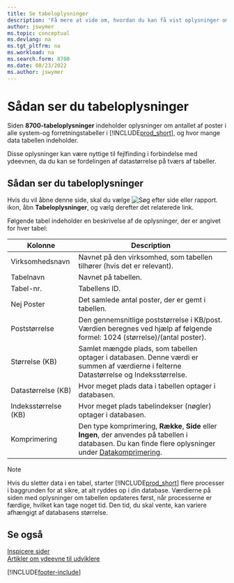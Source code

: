 ```yaml
---
title: Se tabeloplysninger
description: 'Få mere at vide om, hvordan du kan få vist oplysninger om databasetabeller i Business Central.'
author: jswymer
ms.topic: conceptual
ms.devlang: na
ms.tgt_pltfrm: na
ms.workload: na
ms.search.form: 8700
ms.date: 08/23/2022
ms.author: jswymer
---
```


# Sådan ser du tabeloplysninger

Siden **8700-tabeloplysninger** indeholder oplysninger om antallet af poster i alle system-og forretningstabeller i [!INCLUDE[prod_short](includes/prod_short.md)], og hvor mange data tabellen indeholder.

Disse oplysninger kan være nyttige til fejlfinding i forbindelse med ydeevnen, da du kan se fordelingen af datastørrelse på tværs af tabeller.

## Sådan ser du tabeloplysninger

Hvis du vil åbne denne side, skal du vælge ![Søg efter side eller rapport.](media/ui-search/search_small.png "Ikonet Søg efter side eller rapport") ikon, åbn **Tabeloplysninger**, og vælg derefter det relaterede link.

Følgende tabel indeholder en beskrivelse af de oplysninger, der er angivet for hver tabel:

|Kolonne|Description|
|------|-----------|
|Virksomhedsnavn|Navnet på den virksomhed, som tabellen tilhører (hvis det er relevant).|
|Tabelnavn|Navnet på tabellen.|
|Tabel-nr.|Tabellens ID.|
|Nej Poster|Det samlede antal poster, der er gemt i tabellen.|
|Poststørrelse|Den gennemsnitlige poststørrelse i KB/post. Værdien beregnes ved hjælp af følgende formel: 1024 (størrelse)/(antal poster). |
|Størrelse (KB)|Samlet mængde plads, som tabellen optager i databasen. Denne værdi er summen af værdierne i felterne Datastørrelse og Indeksstørrelse.|
|Datastørrelse (KB)|Hvor meget plads data i tabellen optager i databasen.|
|Indeksstørrelse (KB)|Hvor meget plads tabelindekser (nøgler) optager i databasen.|
|Komprimering|Den type komprimering, **Række**, **Side** eller **Ingen**, der anvendes på tabellen i databasen. Du kan finde flere oplysninger under [Datakomprimering](/sql/relational-databases/data-compression/data-compression?).|

> [!NOTE]
> Hvis du sletter data i en tabel, starter [!INCLUDE[prod_short](includes/prod_short.md)] flere processer i baggrunden for at sikre, at alt ryddes op i din database. Værdierne på siden med oplysninger om tabellen opdateres først, når processerne er færdige, hvilket kan tage noget tid. Den tid, du skal vente, kan variere afhængigt af databasens størrelse.

## Se også

[Inspicere sider](across-inspect-page.md)  
[Artikler om ydeevne til udviklere](/dynamics365/business-central/dev-itpro/performance/performance-developer)  


[!INCLUDE[footer-include](includes/footer-banner.md)]